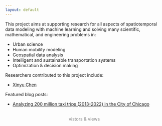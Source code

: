```yaml
---
layout: default
---
```

This project aims at supporting research for all aspects of spatiotemporal data modeling with machine learning and solving many scientific, mathematical, and engineering problems in:

- Urban science
- Human mobility modeling
- Geospatial data analysis
- Intelligent and sustainable transportation systems
- Optimization & decision making

Researchers contributed to this project include:

- [Xinyu Chen](https://xinychen.github.io)

Featured blog posts:

- [Analyzing 200 million taxi trips (2013-2022) in the City of Chicago](https://spatiotemporal-data.github.io/Chicago-mobility/taxi-data/)

<br>

<script async src="//busuanzi.ibruce.info/busuanzi/2.3/busuanzi.pure.mini.js">
</script>
<div align="center">
<font color = gray>
<span id = "busuanzi_container_site_uv">
  <span id = "busuanzi_value_site_uv"></span> <span>vistors</span>
</span>
&
<span id = "busuanzi_container_site_pv">
  <span id = "busuanzi_value_site_pv"></span> <span>views</span>
</span>
</font>
</div>
